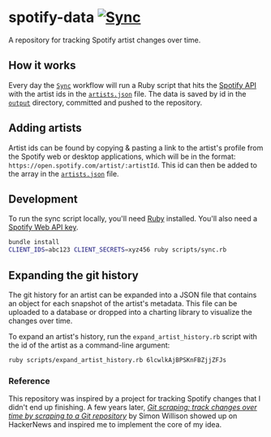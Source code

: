 # spotify-data [![Sync](https://github.com/brandongregoryscott/spotify-data/actions/workflows/sync.yml/badge.svg)](https://github.com/brandongregoryscott/spotify-data/actions/workflows/sync.yml)

A repository for tracking Spotify artist changes over time.

## How it works

Every day the [`Sync`](./.github/workflows/sync.yml) workflow will run a Ruby script that hits the [Spotify API](https://developer.spotify.com/documentation/web-api/tutorials/getting-started) with the artist ids in the [`artists.json`](./input/artists.json) file. The data is saved by id in the [`output`](./output) directory, committed and pushed to the repository.

## Adding artists

Artist ids can be found by copying & pasting a link to the artist's profile from the Spotify web or desktop applications, which will be in the format: `https://open.spotify.com/artist/:artistId`. This id can then be added to the array in the [`artists.json`](./input/artists.json) file.

## Development

To run the sync script locally, you'll need [Ruby](https://www.ruby-lang.org/) installed. You'll also need a [Spotify Web API key](https://developer.spotify.com/documentation/web-api/tutorials/getting-started).

```sh
bundle install
CLIENT_IDS=abc123 CLIENT_SECRETS=xyz456 ruby scripts/sync.rb
```

## Expanding the git history

The git history for an artist can be expanded into a JSON file that contains an object for each snapshot of the artist's metadata. This file can be uploaded to a database or dropped into a charting library to visualize the changes over time.

To expand an artist's history, run the `expand_artist_history.rb` script with the id of the artist as a command-line argument:

```sh
ruby scripts/expand_artist_history.rb 6lcwlkAjBPSKnFBZjjZFJs
```

### Reference

This repository was inspired by a project for tracking Spotify changes that I didn't end up finishing. A few years later, [_Git scraping: track changes over time by scraping to a Git repository_](https://simonwillison.net/2020/Oct/9/git-scraping/) by Simon Willison showed up on HackerNews and inspired me to implement the core of my idea.
